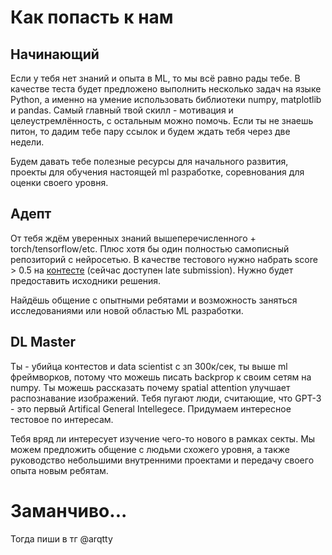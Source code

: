 # Как попасть к нам


## Начинающий
 Если у тебя нет знаний и опыта в ML, то мы всё равно рады тебе. В качестве теста будет предложено выполнить несколько задач на языке Python, а именно на умение использовать библиотеки numpy, matplotlib и pandas. Самый главный твой скилл - мотивация и целеустремлённость, с остальным можно помочь. Если ты не знаешь питон, то дадим тебе пару ссылок и будем ждать тебя через две недели.
 
 Будем давать тебе полезные ресурсы для начального развития, проекты для обучения настоящей ml разработке, соревнования для оценки своего уровня.
 
 
 ## Адепт
 От тебя ждём уверенных знаний вышеперечисленного + torch/tensorflow/etc. Плюс хотя бы один полностью самописный репозиторий с нейросетью. В качестве тестового нужно набрать score > 0.5 на [контесте](https://www.kaggle.com/c/sect-entering-contest/overview) (сейчас доступен late submission). Нужно будет предоставить исходники решения.
 
 Найдёшь общение с опытными ребятами и возможность заняться исследованиями или новой областью ML разработки.


 ## DL Master
Ты - убийца контестов и data scientist с зп 300к/сек, ты выше ml фреймворков, потому что можешь писать backprop к своим сетям на numpy. Ты можешь рассказать почему spatial attention улучшает распознавание изображений. Тебя пугают люди, считающие, что GPT-3 - это первый Artifical General Intellegece. Придумаем интересное тестовое по интересам.

Тебя вряд ли интересует изучение чего-то нового в рамках секты. Мы можем предложить общение с людьми схожего уровня, а также руководство небольшими внутренними проектами и передачу своего опыта новым ребятам.



# Заманчиво...

Тогда пиши в тг @arqtty
